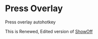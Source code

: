 # Press Overlay
Press overlay autohotkey


This is Renewed, Edited version of [ShowOff](https://www.dcmembers.com/skrommel/download/showoff/)
